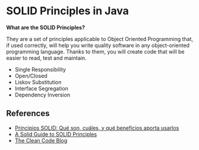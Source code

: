 # SOLID Principles in Java

**What are the SOLID Principles?**

They are a set of principles applicable to Object Oriented Programming that, if used correctly, will help you write quality software in any object-oriented programming language. Thanks to them, you will create code that will be easier to read, test and maintain.

- Single Responsibility
- Open/Closed
- Liskov Substitution
- Interface Segregation
- Dependency Inversion


## References

- [Principios SOLID: Qué son, cuáles, y qué beneficios aporta usarlos](https://devexperto.com/principios-solid/)
- [A Solid Guide to SOLID Principles](https://www.baeldung.com/solid-principles)
- [The Clean Code Blog](https://blog.cleancoder.com/)